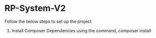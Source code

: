 # RP-System-V2

Follow the below steps to set up the project

1. Install Composer Dependencies using the command,
   composer install
